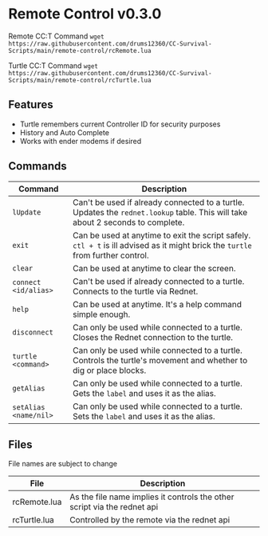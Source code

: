 # Remote Control v0.3.0

Remote CC:T Command `wget https://raw.githubusercontent.com/drums12360/CC-Survival-Scripts/main/remote-control/rcRemote.lua`

Turtle CC:T Command `wget https://raw.githubusercontent.com/drums12360/CC-Survival-Scripts/main/remote-control/rcTurtle.lua`

## Features

- Turtle remembers current Controller ID for security purposes
- History and Auto Complete
- Works with ender modems if desired

## Commands

| Command | Description |
| --- | --- |
| `lUpdate` | Can't be used if already connected to a turtle. Updates the `rednet.lookup` table. This will take about 2 seconds to complete. |
| `exit` | Can be used at anytime to exit the script safely. `ctl + t` is ill advised as it might brick the `turtle` from further control. |
| `clear` | Can be used at anytime to clear the screen. |
| `connect <id/alias>` | Can't be used if already connected to a turtle. Connects to the turtle via Rednet. |
| `help` | Can be used at anytime. It's a help command simple enough. |
| `disconnect` | Can only be used while connected to a turtle. Closes the Rednet connection to the turtle. |
| `turtle <command>` | Can only be used while connected to a turtle. Controls the turtle's movement and whether to dig or place blocks. |
| `getAlias` | Can only be used while connected to a turtle. Gets the `label` and uses it as the alias. |
| `setAlias <name/nil>` | Can only be used while connected to a turtle. Sets the `label` and uses it as the alias. |

## Files

File names are subject to change

| File | Description |
| --- | --- |
| rcRemote.lua | As the file name implies it controls the other script via the rednet api |
| rcTurtle.lua | Controlled by the remote via the rednet api |
